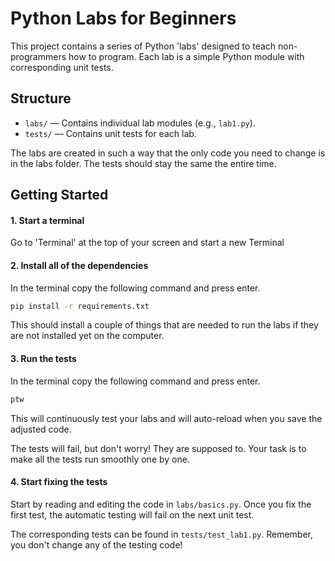 # Python Labs for Beginners

This project contains a series of Python 'labs' designed to teach non-programmers how to program. Each lab is a simple Python module with corresponding unit tests.

## Structure

- `labs/` — Contains individual lab modules (e.g., `lab1.py`).
- `tests/` — Contains unit tests for each lab.

The labs are created in such a way that the only code you need to change is in the labs folder. The tests should stay the same the entire time.

## Getting Started

#### 1. Start a terminal

Go to 'Terminal' at the top of your screen and start a new Terminal

#### 2. Install all of the dependencies

In the terminal copy the following command and press enter.

```sh
pip install -r requirements.txt
```

This should install a couple of things that are needed to run the labs if they are not installed yet on the computer.

#### 3. Run the tests

In the terminal copy the following command and press enter.

```sh
ptw
```

This will continuously test your labs and will auto-reload when you save the adjusted code.

The tests will fail, but don't worry! They are supposed to. Your task is to make all the tests run smoothly one by one.

#### 4. Start fixing the tests

Start by reading and editing the code in `labs/basics.py`. Once you fix the first test, the automatic testing will fail on the next unit test.

The corresponding tests can be found in `tests/test_lab1.py`. Remember, you don't change any of the testing code!
